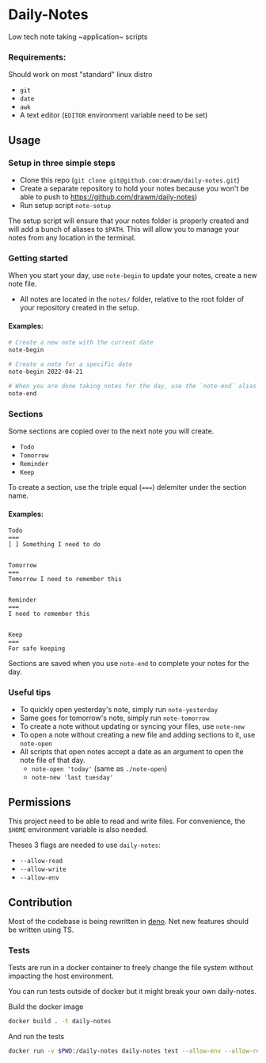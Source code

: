 Daily-Notes
===

Low tech note taking ~application~ scripts

### Requirements:
Should work on most "standard" linux distro
* `git`
* `date`
* `awk`
* A text editor (`EDITOR` environment variable need to be set)

## Usage

### Setup in three simple steps
* Clone this repo (`git clone git@github.com:drawm/daily-notes.git`)
* Create a separate repository to hold your notes because you won't be able to push to https://github.com/drawm/daily-notes)
* Run setup script `note-setup`

The setup script will ensure that your notes folder is properly created and will add a bunch of aliases to `$PATH`. This will allow you to manage your notes from any location in the terminal.

### Getting started
When you start your day, use `note-begin` to update your notes, create a new note file.

* All notes are located in the `notes/` folder, relative to the root folder of your repository created in the setup.

#### Examples:
```bash
# Create a new note with the current date
note-begin

# Create a note for a specific date
note-begin 2022-04-21

# When you are done taking notes for the day, use the `note-end` alias to save your notes and extract some sections for the next day.
note-end
```

### Sections
Some sections are copied over to the next note you will create.
* `Todo`
* `Tomorrow`
* `Reminder`
* `Keep`

To create a section, use the triple equal (`===`) delemiter under the section name.


#### Examples:
```
Todo
===
[ ] Something I need to do


Tomorrow
===
Tomorrow I need to remember this


Reminder
===
I need to remember this


Keep
===
For safe keeping
```

Sections are saved when you use `note-end` to complete your notes for the day.

### Useful tips
* To quickly open yesterday's note, simply run `note-yesterday`
* Same goes for tomorrow's note, simply run `note-tomorrow`
* To create a note without updating or syncing your files, use `note-new` 
* To open a note without creating a new file and adding sections to it, use `note-open`
* All scripts that open notes accept a date as an argument to open the note file of that day.
    * `note-open 'today'` (same as `./note-open`)
    * `note-new 'last tuesday'`

## Permissions
This project need to be able to read and write files. For convenience, the `$HOME` environment variable is also needed.

Theses 3 flags are needed to use `daily-notes`:
* `--allow-read`
* `--allow-write`
* `--allow-env`

## Contribution
Most of the codebase is being rewritten in [deno](https://deno.land).
Net new features should be written using TS. 


### Tests
Tests are run in a docker container to freely change the file system without impacting the host environment.

You can run tests outside of docker but it might break your own daily-notes.

Build the docker image
```bash
docker build . -t daily-notes
``` 

And run the tests
```bash
docker run -v $PWD:/daily-notes daily-notes test --allow-env --allow-read --allow-write --unstable 
```
